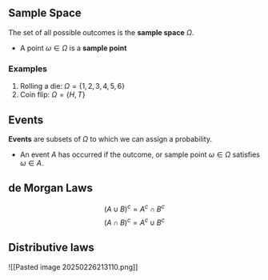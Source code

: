 ## Sample Space

The set of all possible outcomes is the **sample space** $\Omega$.
- A point $\omega \in \Omega$ is a **sample point**

### Examples
1. Rolling a die: $\Omega = \{1,2,3,4,5,6\}$
2. Coin flip: $\Omega = \{H,T\}$

## Events

**Events** are subsets of $\Omega$ to which we can assign a probability. 
- An event $A$ has occurred if the outcome, or sample point $\omega \in \Omega$ satisfies $\omega \in A$. 


## de Morgan Laws
$$(A\cup B)^{c}= A^{c}\cap B^c$$
$$(A \cap B)^{c}= A^{c}\cup B^c$$

## Distributive laws

![[Pasted image 20250226213110.png]]